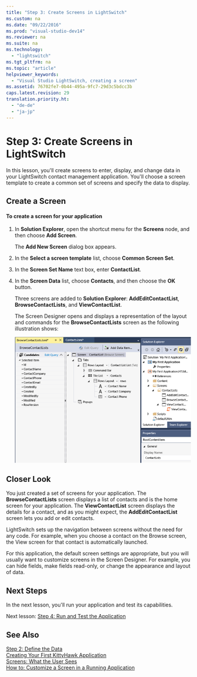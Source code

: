 ```yaml
---
title: "Step 3: Create Screens in LightSwitch"
ms.custom: na
ms.date: "09/22/2016"
ms.prod: "visual-studio-dev14"
ms.reviewer: na
ms.suite: na
ms.technology: 
  - "lightswitch"
ms.tgt_pltfrm: na
ms.topic: "article"
helpviewer_keywords: 
  - "Visual Studio LightSwitch, creating a screen"
ms.assetid: 76702fe7-0b44-495a-9fc7-29d3c5bdcc3b
caps.latest.revision: 29
translation.priority.ht: 
  - "de-de"
  - "ja-jp"
---
```

# Step 3: Create Screens in LightSwitch
In this lesson, you'll create screens to enter, display, and change data in your LightSwitch contact management application. You'll choose a screen template to create a common set of screens and specify the data to display.  
  
## Create a Screen  
  
#### To create a screen for your application  
  
1.  In **Solution Explorer**, open the shortcut menu for the **Screens** node, and then choose **Add Screen**.  
  
     The **Add New Screen** dialog box appears.  
  
2.  In the **Select a screen template** list, choose **Common Screen Set**.  
  
3.  In the **Screen Set Name** text box, enter **ContactList**.  
  
4.  In the **Screen Data** list, choose **Contacts**, and then choose the **OK** button.  
  
     Three screens are added to **Solution Explorer**: **AddEditContactList**, **BrowseContactLists**, and **ViewContactList**.  
  
     The Screen Designer opens and displays a representation of the layout and commands for the **BrowseContactLists** screen as the following illustration shows:  
  
     ![The Screen Designer](../vs140/media/ls_tour01.png "LS_Tour01")  
  
## Closer Look  
 You just created a set of screens for your application. The **BrowseContactLists** screen displays a list of contacts and is the home screen for your application. The **ViewContactList** screen displays the details for a contact, and as you might expect, the **AddEditContactList** screen lets you add or edit contacts.  
  
 LightSwitch sets up the navigation between screens without the need for any code. For example, when you choose a contact on the Browse screen, the View screen for that contact is automatically launched.  
  
 For this application, the default screen settings are appropriate, but you will usually want to customize screens in the Screen Designer. For example, you can hide fields, make fields read-only, or change the appearance and layout of data.  
  
## Next Steps  
 In the next lesson, you'll run your application and test its capabilities.  
  
 Next lesson: [Step 4: Run and Test the Application](../vs140/step-4--run-and-test-the-lightswitch-application.md)  
  
## See Also  
 [Step 2: Define the Data](../vs140/step-2--define-the-data-in-lightswitch.md)   
 [Creating Your First KittyHawk Application](../vs140/creating-your-first-lightswitch-application.md)   
 [Screens: What the User Sees](../vs140/screens--the-user-interface-of-your-lightswitch-application.md)   
 [How to: Customize a Screen in a Running Application](../vs140/how-to--customize-a-silverlight-screen-in-a-running-application.md)